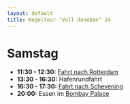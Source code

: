 ```yaml
---
layout: default
title: Kegeltour "Voll daneben" 24
---
```


# Samstag

- **11:30 - 12:30:** [Fahrt nach Rotterdam](https://maps.app.goo.gl/TTHj1wrgzeQwK9jM7)
- **13:30 - 16:30:** Hafenrundfahrt 
- **16:30 - 17:30:** [Fahrt nach Schevening](https://maps.app.goo.gl/ZpoxFJFquCBGgYJy7)
- **20:00:** Essen im [Bombay Palace](https://maps.app.goo.gl/akDjNe3WPNVYJktv5)
